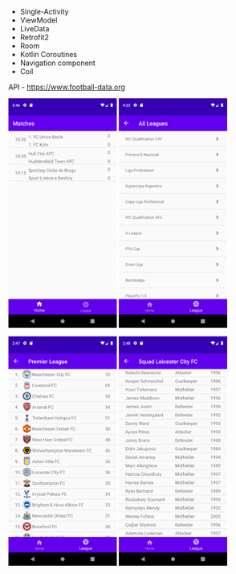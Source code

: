 + Single-Activity
+ ViewModel
+ LiveData
+ Retrofit2
+ Room
+ Kotlin Coroutines
+ Navigation component
+ Coil

API - https://www.football-data.org

<img src="https://raw.githubusercontent.com/phantom-nosferatu/FootballCompetitionsApp/master/images/Screenshot_1648813579.png?raw=true" width="216" height="456"> <img src="https://github.com/phantom-nosferatu/FootballCompetitionsApp/blob/master/images/Screenshot_1648819351.png?raw=true" width="216" height="456"> 

<img src="https://github.com/phantom-nosferatu/FootballCompetitionsApp/blob/master/images/Screenshot_1648813669.png?raw=true" width="216" height="456"> <img src="https://github.com/phantom-nosferatu/FootballCompetitionsApp/blob/master/images/Screenshot_1648813699.png?raw=true" width="216" height="456">
